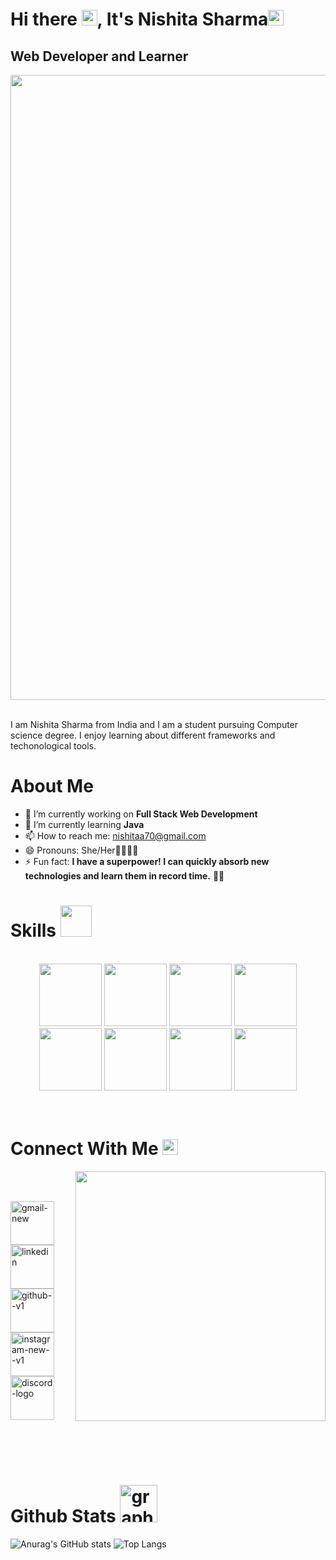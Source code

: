 
# Hi there <img src="https://raw.githubusercontent.com/Tarikul-Islam-Anik/Animated-Fluent-Emojis/master/Emojis/Hand%20gestures/Waving%20Hand.png" alt="Waving Hand" width="25" height="25" />, It's Nishita Sharma<img src="https://raw.githubusercontent.com/Tarikul-Islam-Anik/Animated-Fluent-Emojis/master/Emojis/Smilies/Beaming%20Face%20with%20Smiling%20Eyes.png" alt="Beaming Face with Smiling Eyes" width="25" height="25" />

## Web Developer and Learner 
<img src="https://github.com/Anmol-Baranwal/Cool-GIFs-For-GitHub/assets/74038190/80728820-e06b-4f96-9c9e-9df46f0cc0a5" width="1000" align ="center">
<br><br>

I am Nishita Sharma from India and I am a student pursuing Computer science degree. I enjoy learning about different frameworks and techonological tools.

# About Me

- 🔭 I’m currently working on <b>Full Stack Web Development </b>
- 🌱 I’m currently learning <b> Java </b>
- 📫 How to reach me: nishitaa70@gmail.com 
- 😄 Pronouns: She/Her👩‍💻🙋‍♀️ 
- ⚡ Fun fact: <b>I have a superpower! I can quickly absorb new technologies and learn them in record time.</b> 🚀✨

# Skills <img src="https://user-images.githubusercontent.com/74038190/212284087-bbe7e430-757e-4901-90bf-4cd2ce3e1852.gif" width="50">
<br>
<div align="center">
<img src="https://github.com/Anmol-Baranwal/Cool-GIFs-For-GitHub/assets/74038190/29fd6286-4e7b-4d6c-818f-c4765d5e39a9" width="100">
<img src="https://github.com/Anmol-Baranwal/Cool-GIFs-For-GitHub/assets/74038190/67f477ed-6624-42da-99f0-1a7b1a16eecb" width="100">
<img src="https://user-images.githubusercontent.com/74038190/212257465-7ce8d493-cac5-494e-982a-5a9deb852c4b.gif" width="100">
<img src="https://user-images.githubusercontent.com/74038190/212257454-16e3712e-945a-4ca2-b238-408ad0bf87e6.gif" width="100">
<img src="https://user-images.githubusercontent.com/74038190/212257468-1e9a91f1-b626-4baa-b15d-5c385dfa7ed2.gif" width="100">
<img src="https://user-images.githubusercontent.com/74038190/212280805-9bcb336b-8c55-46a8-abf8-ff286ab55472.gif" width="100">
<img src="https://user-images.githubusercontent.com/74038190/212281775-b468df30-4edc-4bf8-a4ee-f52e1aaddc86.gif" width="100">

  
<img src="https://github.com/Anmol-Baranwal/Cool-GIFs-For-GitHub/assets/74038190/e0d299f2-767c-4c21-bd49-90f2a19f1a78" width="100">
</div>
<br><br>    


# Connect With Me <img src="https://raw.githubusercontent.com/Tarikul-Islam-Anik/Animated-Fluent-Emojis/master/Emojis/Objects/Link.png" alt="Link" width="25" height="25" />

 <img src="https://user-images.githubusercontent.com/74038190/221352975-94759904-aa4c-4032-a8ab-b546efb9c478.gif" width="400" align = "right">
<br><br>

<a href="mailto:nishitaa70@gmail.com"/><img width="70" height="70" src="https://img.icons8.com/fluency/48/gmail-new.png" alt="gmail-new"/></a>
<a href ="https://www.linkedin.com/in/nishita-sharma-074020202/"><img width="70" height="70" src="https://img.icons8.com/color/96/linkedin.png" alt="linkedin"/></a>
<a href = "https://github.com/Nishitaa70"><img width="70" height="70" src="https://img.icons8.com/color/96/github--v1.png" alt="github--v1"/></a> 
<a href = "https://www.instagram.com/nishitaa70/"><img width="70" height="70" src="https://img.icons8.com/color/96/instagram-new--v1.png" alt="instagram-new--v1"/></a>
<a href = "https://discord.com/channels/@me "><img width="70" height="70" src="https://img.icons8.com/color/96/discord-logo.png" alt="discord-logo"/> </a>


 <br><br><br>
 
# Github Stats <img width="60" height="60" src="https://img.icons8.com/avantgarde/100/graph.png" alt="graph"/>
 ![Anurag's GitHub stats](https://github-readme-stats.vercel.app/api/?username=Nishitaa70&show_icons=true&hide_border=true&theme=vision-friendly-dark&bg_color=00000000) ![Top Langs](https://github-readme-stats.vercel.app/api/top-langs/?username=Nishitaa70&hide_border=true&layout=normal&theme=vision-friendly-dark&bg_color=00000000)
